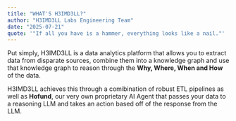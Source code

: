 ```yaml
---
title: "WHAT'S H3IMD3LL?"
author: "H3IMD3LL Labs Engineering Team"
date: "2025-07-21"
quote: '"If all you have is a hammer, everything looks like a nail."'
---
```


Put simply, H3IMD3LL is a data analytics platform that allows you to extract data from disparate sources, combine them into a knowledge graph and use that knowledge graph to reason through the **Why, Where, When and How** of the data.

H3IMD3LL achieves this through a comibination of robust ETL pipelines as well as **Hofund**, our very own proprietary AI Agent that passes your data to a reasoning LLM and takes an action based off of the response from the LLM.
